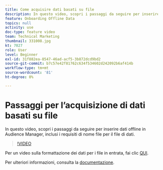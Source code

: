 ```yaml
---
title: Come acquisire dati basati su file
description: In questo video, scopri i passaggi da seguire per inserire dati offline in Audience Manager, inclusi i requisiti di nome file per il file di dati.
feature: Onboarding Offline Data
topics: null
activity: use
doc-type: feature video
team: Technical Marketing
thumbnail: 331008.jpg
kt: 7027
role: User
level: Beginner
exl-id: 31f882ea-8547-46ad-acf5-3b872dcd9bd2
source-git-commit: b7c57e42f81762c634f534602d242092b6af414b
workflow-type: tm+mt
source-wordcount: '81'
ht-degree: 0%

---
```


# Passaggi per l’acquisizione di dati basati su file

In questo video, scopri i passaggi da seguire per inserire dati offline in Audience Manager, inclusi i requisiti di nome file per il file di dati.

>[!VIDEO](https://video.tv.adobe.com/v/346198/?quality=12&learn=on&captions=ita)

Per un video sulla formattazione dei dati per i file in entrata, fai clic [QUI](formatting-and-ingesting-file-based-data.md).

Per ulteriori informazioni, consulta la [documentazione](https://experienceleague.adobe.com/docs/audience-manager/user-guide/implementation-integration-guides/sending-audience-data/batch-data-transfer-process/inbound-s3-filenames.html?lang=it).

